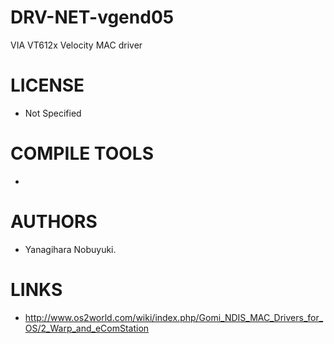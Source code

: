 DRV-NET-vgend05
===============

VIA VT612x Velocity MAC driver


LICENSE
===============
* Not Specified

COMPILE TOOLS
===============
* 

AUTHORS
===============
* Yanagihara Nobuyuki. 

LINKS
===============
* http://www.os2world.com/wiki/index.php/Gomi_NDIS_MAC_Drivers_for_OS/2_Warp_and_eComStation
